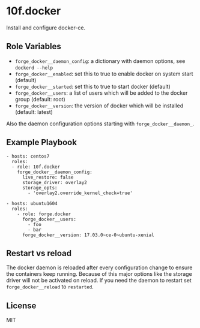10f.docker
=========

Install and configure docker-ce.

Role Variables
--------------

* `forge_docker__daemon_config`: a dictionary with daemon options, see `dockerd --help`
* `forge_docker__enabled`: set this to true to enable docker on system start (default)
* `forge_docker__started`: set this to true to start docker (default)
* `forge_docker__users`: a list of users which will be added to the docker group (default: root)
* `forge_docker__version`: the version of docker which will be installed (default: latest)

Also the daemon configuration options starting with `forge_docker__daemon_`.

Example Playbook
----------------

    - hosts: centos7
      roles:
      - role: 10f.docker
        forge_docker__daemon_config:
          live_restore: false
          storage_driver: overlay2
          storage_opts:
            - 'overlay2.override_kernel_check=true'

    - hosts: ubuntu1604
      roles:
        - role: forge.docker
          forge_docker__users:
            - foo
            - bar
          forge_docker__version: 17.03.0~ce-0~ubuntu-xenial

Restart vs reload
------------------

The docker daemon is reloaded after every configuration change to ensure the containers keep running. Because of this major options like the storage driver will not be activated on reload. If you need the daemon to restart set `forge_docker__reload` to `restarted`.

License
-------

MIT
